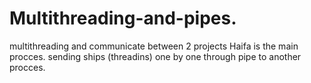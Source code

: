# Multithreading-and-pipes.
multithreading and communicate between 2 projects
Haifa  is the main procces. sending ships (threadins) one by one through pipe to another procces.
